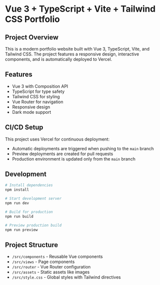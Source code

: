 # Vue 3 + TypeScript + Vite + Tailwind CSS Portfolio

## Project Overview

This is a modern portfolio website built with Vue 3, TypeScript, Vite, and Tailwind CSS. The project features a responsive design, interactive components, and is automatically deployed to Vercel.

## Features

- Vue 3 with Composition API
- TypeScript for type safety
- Tailwind CSS for styling
- Vue Router for navigation
- Responsive design
- Dark mode support

## CI/CD Setup

This project uses Vercel for continuous deployment:

- Automatic deployments are triggered when pushing to the `main` branch
- Preview deployments are created for pull requests
- Production environment is updated only from the `main` branch

## Development

```bash
# Install dependencies
npm install

# Start development server
npm run dev

# Build for production
npm run build

# Preview production build
npm run preview
```

## Project Structure

- `/src/components` - Reusable Vue components
- `/src/views` - Page components
- `/src/router` - Vue Router configuration
- `/src/assets` - Static assets like images
- `/src/style.css` - Global styles with Tailwind directives
